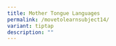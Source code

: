 ```yaml
---
title: Mother Tongue Languages
permalink: /movetolearnsubject14/
variant: tiptap
description: ""
---
```

<p></p>
